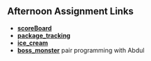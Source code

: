 ## Afternoon Assignment Links

* **[scoreBoard](https://github.com/phichae/scoreBoard)**
* **[package_tracking](https://github.com/phichae/package_tracking)**
* **[ice_cream](https://github.com/phichae/ice_cream)**
* **[boss_monster](https://github.com/phichae/boss_monster)** pair programming with Abdul
